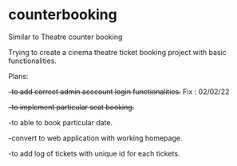 # counterbooking
Similar to Theatre counter booking

Trying to create a cinema theatre ticket booking project with basic functionalities.

Plans: 

~~-to add correct admin acccount login functionalities.~~ Fix : 02/02/22

~~-to implement particular seat booking.~~

-to able to book particular date.

-convert to web application with working homepage.

-to add log of tickets with unique id for each tickets.
